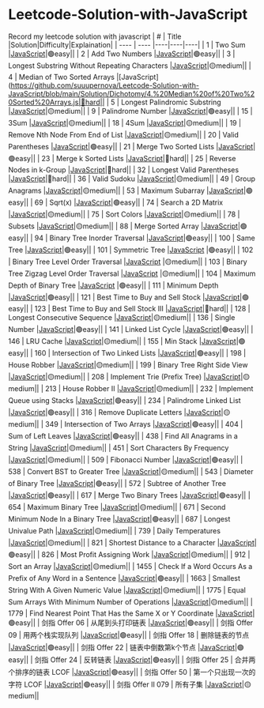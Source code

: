 # Leetcode-Solution-with-JavaScript
Record my leetcode solution with javascript
|  #   | Title  |Solution|Difficulty|Explaination|
|  ----  | ----  |----|----|----|
| 1  | Two Sum |[JavaScript](https://github.com/suuupernova/Leetcode-Solution-with-JavaScript/blob/main/Solution/Hash%20Table/1.%20Two%20Sum.js)|🟢easy||
| 2  | Add Two Numbers |[JavaScript](https://github.com/suuupernova/Leetcode-Solution-with-JavaScript/blob/main/Solution/Link%20List/2.%20Add%20Two%20Numbers.js)|🟢easy||
| 3  | Longest Substring Without Repeating Characters |[JavaScript](https://github.com/suuupernova/Leetcode-Solution-with-JavaScript/blob/main/Solution/Hash%20Table/3.%20Longest%20Substring%20Without%20Repeating%20Characters.js)|🟡medium||
| 4  | Median of Two Sorted Arrays |[JavaScript](https://github.com/suuupernova/Leetcode-Solution-with-JavaScript/blob/main/Solution/Dichotomy/4.%20Median%20of%20Two%20Sorted%20Arrays.js|🔴hard||
| 5  | Longest Palindromic Substring |[JavaScript](https://github.com/suuupernova/Leetcode-Solution-with-JavaScript/blob/main/Solution/String/5.%20Longest%20Palindromic%20Substring.js)|🟡medium||
| 9  | Palindrome Number |[JavaScript](https://github.com/suuupernova/Leetcode-Solution-with-JavaScript/blob/main/Solution/Math/9.%20Palindrome%20Number.js)|🟢easy||
| 15  | 3Sum |[JavaScript](https://github.com/suuupernova/Leetcode-Solution-with-JavaScript/blob/main/Solution/Array/15.%203Sum.js)|🟡medium||
| 18  | 4Sum |[JavaScript](https://github.com/suuupernova/Leetcode-Solution-with-JavaScript/blob/main/Solution/Array/18.%204Sum.js)|🟡medium||
| 19  | Remove Nth Node From End of List |[JavaScript](https://github.com/suuupernova/Leetcode-Solution-with-JavaScript/blob/main/Solution/Link%20List/19.%20Remove%20Nth%20Node%20From%20End%20of%20List.js)|🟡medium||
| 20  | Valid Parentheses |[JavaScript](https://github.com/suuupernova/Leetcode-Solution-with-JavaScript/blob/main/Solution/Stack/20.%20Valid%20Parentheses.js)|🟢easy||
| 21  | Merge Two Sorted Lists |[JavaScript](https://github.com/suuupernova/Leetcode-Solution-with-JavaScript/blob/main/Solution/Link%20List/21.%20Merge%20Two%20Sorted%20Lists.js)|🟢easy||
| 23  | Merge k Sorted Lists |[JavaScript](https://github.com/suuupernova/Leetcode-Solution-with-JavaScript/blob/main/Solution/Link%20List/23.%20Merge%20k%20Sorted%20Lists.js)|🔴hard||
| 25  | Reverse Nodes in k-Group |[JavaScript](https://github.com/suuupernova/Leetcode-Solution-with-JavaScript/blob/main/Solution/Link%20List/25.%20Reverse%20Nodes%20in%20k-Group.js)|🔴hard||
| 32  | Longest Valid Parentheses |[JavaScript](https://github.com/suuupernova/Leetcode-Solution-with-JavaScript/blob/main/Solution/Stack/32.%20Longest%20Valid%20Parentheses.js)|🔴hard||
| 36  | Valid Sudoku |[JavaScript](https://github.com/suuupernova/Leetcode-Solution-with-JavaScript/blob/main/Solution/Hash%20Table/36.%20Valid%20Sudoku.js)|🟡medium||
| 49  | Group Anagrams |[JavaScript](https://github.com/suuupernova/Leetcode-Solution-with-JavaScript/blob/main/Solution/Hash%20Table/49.%20Group%20Anagrams.js)|🟡medium||
| 53  | Maximum Subarray |[JavaScript](https://github.com/suuupernova/Leetcode-Solution-with-JavaScript/blob/main/Solution/DP/53.%20Maximum%20Subarray.js)|🟢easy||
| 69  | Sqrt(x) |[JavaScript](https://github.com/suuupernova/Leetcode-Solution-with-JavaScript/blob/main/Solution/Dichotomy/69.%20Sqrt(x).js)|🟢easy||
| 74  | Search a 2D Matrix |[JavaScript](https://github.com/suuupernova/Leetcode-Solution-with-JavaScript/blob/main/Solution/Array/74.%20Search%20a%202D%20Matrix.js)|🟡medium||
| 75  | Sort Colors |[JavaScript](https://github.com/suuupernova/Leetcode-Solution-with-JavaScript/blob/main/Solution/Array/75.%20Sort%20Colors.js)|🟡medium||
| 78  | Subsets |[JavaScript](https://github.com/suuupernova/Leetcode-Solution-with-JavaScript/blob/main/Solution/Array/78.%20Subsets.js)|🟡medium||
| 88  | Merge Sorted Array |[JavaScript](https://github.com/suuupernova/Leetcode-Solution-with-JavaScript/blob/main/Solution/Array/88.%20Merge%20Sorted%20Array.js)|🟢easy||
| 94  | Binary Tree Inorder Traversal |[JavaScript](https://github.com/suuupernova/Leetcode-Solution-with-JavaScript/blob/main/Solution/Tree/94.%20Binary%20Tree%20Inorder%20Traversal.js)|🟢easy||
| 100  | Same Tree |[JavaScript](https://github.com/suuupernova/Leetcode-Solution-with-JavaScript/blob/main/Solution/Tree/100.%20Same%20Tree.js)|🟢easy||
| 101  | Symmetric Tree |[JavaScript](https://github.com/suuupernova/Leetcode-Solution-with-JavaScript/blob/main/Solution/Tree/101.%20Symmetric%20Tree.js) |🟢easy||
| 102  | Binary Tree Level Order Traversal |[JavaScript](https://github.com/suuupernova/Leetcode-Solution-with-JavaScript/blob/main/Solution/Tree/102.%20Binary%20Tree%20Level%20Order%20Traversal.js) |🟡medium||
| 103  | Binary Tree Zigzag Level Order Traversal |[JavaScript](https://github.com/suuupernova/Leetcode-Solution-with-JavaScript/blob/main/Solution/Queue/103.%20Binary%20Tree%20Zigzag%20Level%20Order%20Traversal.js) |🟡medium||
| 104  | Maximum Depth of Binary Tree |[JavaScript](https://github.com/suuupernova/Leetcode-Solution-with-JavaScript/blob/main/Solution/Tree/104.%20Maximum%20Depth%20of%20Binary%20Tree.js) |🟢easy||
| 111  | Minimum Depth |[JavaScript](https://github.com/suuupernova/Leetcode-Solution-with-JavaScript/blob/main/Solution/Tree/111.%20Minimum%20Depth%20of%20Binary%20Tree.js)|🟢easy||
| 121  | Best Time to Buy and Sell Stock |[JavaScript](https://github.com/suuupernova/Leetcode-Solution-with-JavaScript/blob/main/Solution/Array/121.%20Best%20Time%20to%20Buy%20and%20Sell%20Stock.js)|🟢easy||
| 123  | Best Time to Buy and Sell Stock III |[JavaScript](https://github.com/suuupernova/Leetcode-Solution-with-JavaScript/blob/main/Solution/DP/123.%20Best%20Time%20to%20Buy%20and%20Sell%20Stock%20III.js)|🔴hard||
| 128  | Longest Consecutive Sequence |[JavaScript](https://github.com/suuupernova/Leetcode-Solution-with-JavaScript/blob/main/Solution/Hash%20Table/128.%20Longest%20Consecutive%20Sequence.js)|🟡medium||
| 136  | Single Number |[JavaScript](https://github.com/suuupernova/Leetcode-Solution-with-JavaScript/blob/main/Solution/Bitwise%20Operation/136.%20Single%20Number.js)|🟢easy||
| 141  | Linked List Cycle |[JavaScript](https://github.com/suuupernova/Leetcode-Solution-with-JavaScript/blob/main/Solution/Link%20List/141.%20Linked%20List%20Cycle.js )|🟢easy||
| 146  | LRU Cache |[JavaScript](https://github.com/suuupernova/Leetcode-Solution-with-JavaScript/blob/main/Solution/Hash%20Table/146.%20LRU%20Cache.js)|🟡medium||
| 155  | Min Stack |[JavaScript](https://github.com/suuupernova/Leetcode-Solution-with-JavaScript/blob/main/Solution/Stack/155.%20Min%20Stack.js)|🟢easy||
| 160  | Intersection of Two Linked Lists |[JavaScript](https://github.com/suuupernova/Leetcode-Solution-with-JavaScript/blob/main/Solution/Link%20List/160.%20Intersection%20of%20Two%20Linked%20Lists.js)|🟢easy||
| 198  | House Robber |[JavaScript]( https://github.com/suuupernova/Leetcode-Solution-with-JavaScript/blob/main/Solution/DP/198.%20House%20Robber.js)|🟡medium||
| 199  | Binary Tree Right Side View |[JavaScript]( https://github.com/suuupernova/Leetcode-Solution-with-JavaScript/blob/main/Solution/Queue/199.%20Binary%20Tree%20Right%20Side%20View.js)|🟡medium||
| 208  | Implement Trie (Prefix Tree) |[JavaScript]( https://github.com/suuupernova/Leetcode-Solution-with-JavaScript/blob/main/Solution/Others/208.%20Implement%20Trie%20(Prefix%20Tree).js)|🟡medium||
| 213  | House Robber II |[JavaScript]( https://github.com/suuupernova/Leetcode-Solution-with-JavaScript/blob/main/Solution/DP/213.%20House%20Robber%20II.js)|🟡medium||
| 232 | Implement Queue using Stacks |[JavaScript]( https://github.com/suuupernova/Leetcode-Solution-with-JavaScript/blob/main/Solution/Stack/232.%20Implement%20Queue%20using%20Stacks.js)|🟢easy||
| 234 | Palindrome Linked List |[JavaScript]( https://github.com/suuupernova/Leetcode-Solution-with-JavaScript/blob/main/Solution/Link%20List/234.%20Palindrome%20Linked%20List.js)|🟢easy||
| 316 | Remove Duplicate Letters |[JavaScript]( https://github.com/suuupernova/Leetcode-Solution-with-JavaScript/blob/main/Solution/String/316.%20Remove%20Duplicate%20Letters.js)|🟡medium||
| 349 | Intersection of Two Arrays |[JavaScript]( https://github.com/suuupernova/Leetcode-Solution-with-JavaScript/blob/main/Solution/Hash%20Table/349.%20Intersection%20of%20Two%20Arrays.js)|🟢easy||
| 404  | Sum of Left Leaves |[JavaScript](https://github.com/suuupernova/Leetcode-Solution-with-JavaScript/blob/main/Solution/Tree/404.%20Sum%20of%20Left%20Leaves.js)|🟢easy||
| 438  | Find All Anagrams in a String |[JavaScript](https://github.com/suuupernova/Leetcode-Solution-with-JavaScript/blob/main/Solution/Sliding%20Window/438.%20Find%20All%20Anagrams%20in%20a%20String.js)|🟡medium||
| 451  | Sort Characters By Frequency |[JavaScript](https://github.com/suuupernova/Leetcode-Solution-with-JavaScript/blob/main/Solution/Array/451.%20Sort%20Characters%20By%20Frequency.js)|🟡medium||
| 509  | Fibonacci Number |[JavaScript](https://github.com/suuupernova/Leetcode-Solution-with-JavaScript/blob/main/Solution/DP/509.%20Fibonacci%20Number.js)|🟢easy||
| 538  | Convert BST to Greater Tree |[JavaScript](https://github.com/suuupernova/Leetcode-Solution-with-JavaScript/blob/main/Solution/Tree/538.%20Convert%20BST%20to%20Greater%20Tree.js)|🟡medium||
| 543  | Diameter of Binary Tree |[JavaScript](https://github.com/suuupernova/Leetcode-Solution-with-JavaScript/blob/main/Solution/Tree/543.%20Diameter%20of%20Binary%20Tree.js)|🟢easy||
| 572  | Subtree of Another Tree |[JavaScript](https://github.com/suuupernova/Leetcode-Solution-with-JavaScript/blob/main/Solution/Tree/572.%20Subtree%20of%20Another%20Tree.js)|🟢easy||
| 617  | Merge Two Binary Trees |[JavaScript](https://github.com/suuupernova/Leetcode-Solution-with-JavaScript/blob/main/Solution/Tree/617.%20Merge%20Two%20Binary%20Trees.js)|🟢easy||
| 654 | Maximum Binary Tree |[JavaScript](https://github.com/suuupernova/Leetcode-Solution-with-JavaScript/blob/main/Solution/Tree/654.%20Maximum%20Binary%20Tree.js)|🟡medium||
| 671  | Second Minimum Node In a Binary Tree |[JavaScript](https://github.com/suuupernova/Leetcode-Solution-with-JavaScript/blob/main/Solution/Tree/671.%20Second%20Minimum%20Node%20In%20a%20Binary%20Tree.js)|🟢easy||
| 687  | Longest Univalue Path |[JavaScript](https://github.com/suuupernova/Leetcode-Solution-with-JavaScript/blob/main/Solution/Tree/687.%20Longest%20Univalue%20Path.js)|🟡medium||
| 739  | Daily Temperatures |[JavaScript](https://github.com/suuupernova/Leetcode-Solution-with-JavaScript/blob/main/Solution/Array/739.%20Daily%20Temperatures.js)|🟡medium||
| 821  | Shortest Distance to a Character |[JavaScript](https://github.com/suuupernova/Leetcode-Solution-with-JavaScript/blob/main/Solution/Array/821.%20Shortest%20Distance%20to%20a%20Character.js)|🟢easy||
| 826  | Most Profit Assigning Work |[JavaScript](https://github.com/suuupernova/Leetcode-Solution-with-JavaScript/blob/main/Solution/Array/826.%20Most%20Profit%20Assigning%20Work.js)|🟡medium||
| 912  | Sort an Array |[JavaScript](https://github.com/suuupernova/Leetcode-Solution-with-JavaScript/blob/main/Solution/Array/912.%20Sort%20an%20Array.js)|🟡medium||
| 1455 | Check If a Word Occurs As a Prefix of Any Word in a Sentence |[JavaScript](https://github.com/suuupernova/Leetcode-Solution-with-JavaScript/blob/main/Solution/Array/1455.%20Check%20If%20a%20Word%20Occurs%20As%20a%20Prefix%20of%20Any%20Word%20in%20a%20Sentence.js)|🟢easy||
| 1663 | Smallest String With A Given Numeric Value |[JavaScript](https://github.com/suuupernova/Leetcode-Solution-with-JavaScript/blob/main/Solution/Greedy%20Algorithm/1663.%20Smallest%20String%20With%20A%20Given%20Numeric%20Value.js)|🟡medium||
| 1775 | Equal Sum Arrays With Minimum Number of Operations |[JavaScript](https://github.com/suuupernova/Leetcode-Solution-with-JavaScript/blob/main/Solution/Greedy%20Algorithm/1775.Equal%20Sum%20Arrays%20With%20Minimum%20Number%20of%20Operations.js)|🟡medium||
| 1779 | Find Nearest Point That Has the Same X or Y Coordinate |[JavaScript](https://github.com/suuupernova/Leetcode-Solution-with-JavaScript/blob/main/Solution/Array/1779.%20Find%20Nearest%20Point%20That%20Has%20the%20Same%20X%20or%20Y%20Coordinate.js)|🟢easy||
| 剑指 Offer 06  | 从尾到头打印链表 |[JavaScript](https://github.com/suuupernova/Leetcode-Solution-with-JavaScript/blob/main/Solution/Link%20List/%E5%89%91%E6%8C%87%20Offer%2006.%20%E4%BB%8E%E5%B0%BE%E5%88%B0%E5%A4%B4%E6%89%93%E5%8D%B0%E9%93%BE%E8%A1%A8.js)|🟢easy||
| 剑指 Offer 09  | 用两个栈实现队列 |[JavaScript](https://github.com/suuupernova/Leetcode-Solution-with-JavaScript/blob/main/Solution/Stack/%E5%89%91%E6%8C%87%20Offer%2009.%20%E7%94%A8%E4%B8%A4%E4%B8%AA%E6%A0%88%E5%AE%9E%E7%8E%B0%E9%98%9F%E5%88%97.js)|🟢easy||
| 剑指 Offer 18  | 删除链表的节点 |[JavaScript](https://github.com/suuupernova/Leetcode-Solution-with-JavaScript/blob/main/Solution/Link%20List/%E5%89%91%E6%8C%87%20Offer%2018.%20%E5%88%A0%E9%99%A4%E9%93%BE%E8%A1%A8%E7%9A%84%E8%8A%82%E7%82%B9.js)|🟢easy||
| 剑指 Offer 22  | 链表中倒数第k个节点 |[JavaScript](https://github.com/suuupernova/Leetcode-Solution-with-JavaScript/blob/main/Solution/Link%20List/%E5%89%91%E6%8C%87%20Offer%2022.%20%E9%93%BE%E8%A1%A8%E4%B8%AD%E5%80%92%E6%95%B0%E7%AC%ACk%E4%B8%AA%E8%8A%82%E7%82%B9.js)|🟢easy||
| 剑指 Offer 24  | 反转链表 |[JavaScript](https://github.com/suuupernova/Leetcode-Solution-with-JavaScript/blob/main/Solution/Link%20List/%E5%89%91%E6%8C%87%20Offer%2024.%20%E5%8F%8D%E8%BD%AC%E9%93%BE%E8%A1%A8.js)|🟢easy||
| 剑指 Offer 25  | 合并两个排序的链表  LCOF |[JavaScript](https://github.com/suuupernova/Leetcode-Solution-with-JavaScript/blob/main/Solution/Link%20List/%E5%89%91%E6%8C%87%20Offer%2025.%20%E5%90%88%E5%B9%B6%E4%B8%A4%E4%B8%AA%E6%8E%92%E5%BA%8F%E7%9A%84%E9%93%BE%E8%A1%A8%20%20LCOF.js)|🟢easy||
| 剑指 Offer 50  | 第一个只出现一次的字符  LCOF |[JavaScript](https://github.com/suuupernova/Leetcode-Solution-with-JavaScript/blob/main/Solution/Hash%20Table/%E5%89%91%E6%8C%87%20Offer%2050.%20%E7%AC%AC%E4%B8%80%E4%B8%AA%E5%8F%AA%E5%87%BA%E7%8E%B0%E4%B8%80%E6%AC%A1%E7%9A%84%E5%AD%97%E7%AC%A6%20%20LCOF.js)|🟢easy||
| 剑指 Offer II 079 | 所有子集 |[JavaScript](https://github.com/suuupernova/Leetcode-Solution-with-JavaScript/blob/main/Solution/Array/78.%20Subsets.js)|🟡medium||

